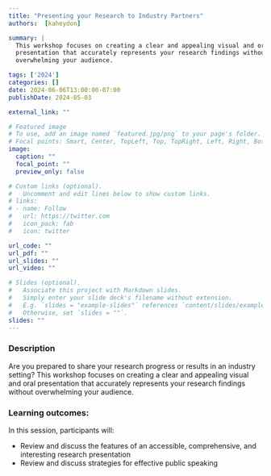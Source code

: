 ```yaml
---
title: "Presenting your Research to Industry Partners"
authors:  [kaheydon]

summary: | 
  This workshop focuses on creating a clear and appealing visual and oral
  presentation that accurately represents your research findings without
  overwhelming your audience.

tags: ['2024']
categories: []
date: 2024-06-06T13:00:00-07:00
publishDate: 2024-05-03

external_link: ""

# Featured image
# To use, add an image named `featured.jpg/png` to your page's folder.
# Focal points: Smart, Center, TopLeft, Top, TopRight, Left, Right, BottomLeft, Bottom, BottomRight.
image:
  caption: ""
  focal_point: ""
  preview_only: false

# Custom links (optional).
#   Uncomment and edit lines below to show custom links.
# links:
# - name: Follow
#   url: https://twitter.com
#   icon_pack: fab
#   icon: twitter

url_code: ""
url_pdf: ""
url_slides: ""
url_video: ""

# Slides (optional).
#   Associate this project with Markdown slides.
#   Simply enter your slide deck's filename without extension.
#   E.g. `slides = "example-slides"` references `content/slides/example-slides.md`.
#   Otherwise, set `slides = ""`.
slides: ""
---
```


### Description
Are you prepared to share your research progress or results in an industry
setting?  This workshop focuses on creating a clear and appealing visual and
oral presentation that accurately represents your research findings without
overwhelming your audience.

### Learning outcomes:
In this session, participants will:
  * Review and discuss the features of an accessible, comprehensive, and
    interesting research presentation
  * Review and discuss strategies for effective public speaking

